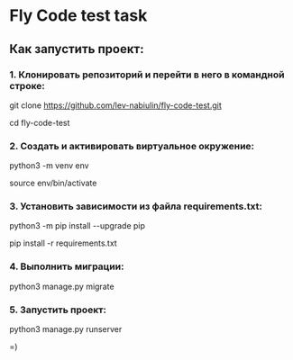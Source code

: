 # Fly Code test task

## Как запустить проект:

### 1. Клонировать репозиторий и перейти в него в командной строке:

git clone https://github.com/lev-nabiulin/fly-code-test.git

cd fly-code-test

### 2. Cоздать и активировать виртуальное окружение:

python3 -m venv env

source env/bin/activate

### 3. Установить зависимости из файла requirements.txt:

python3 -m pip install --upgrade pip

pip install -r requirements.txt

### 4. Выполнить миграции:

python3 manage.py migrate

### 5. Запустить проект:

python3 manage.py runserver

=)
